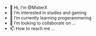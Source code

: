 - 👋 Hi, I’m @MisterX
- 👀 I’m interested in studies and gaming
- 🌱 I’m currently learning progerammering
- 💞️ I’m looking to collaborate on ...
- 📫 How to reach me ...

<!---
MisterX2755/MisterX2755 is a ✨ special ✨ repository because its `README.md` (this file) appears on your GitHub profile.
You can click the Preview link to take a look at your changes.
--->
